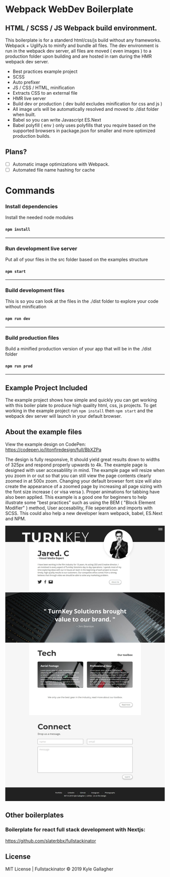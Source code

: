 # Webpack WebDev Boilerplate
## HTML / SCSS / JS Webpack build environment.
This boilerplate is for a standerd html/css/js build without any frameworks. Webpack + UglifyJs to minify and bundle all files. The dev environment is run in the webpack dev server, all files are moved ( even images ) to a production folder upon building and are hosted in ram during the HMR webpack dev server.

- Best practices example project
- SCSS
- Auto prefixer
- JS / CSS / HTML, minification
- Extracts CSS to an external file
- HMR live server
- Build dev or production ( dev build excludes minification for css and js )
- All image urls will be automatically resolved and moved to ./dist folder when built.
- Babel so you can write Javascript ES.Next
- Babel polyfill ( env ) only uses polyfills that you require based on the supported browsers in package.json for smaller and more optimized production builds.

## Plans?

- [ ] Automatic image optimizations with Webpack.
- [ ] Automated file name hashing for cache

# Commands

### Install dependencies
Install the needed node modules<br>
#### `npm install`
--------------------------------------

### Run development live server
Put all of your files in the src folder based on the examples structure<br>
#### `npm start`
--------------------------------------

### Build development files
This is so you can look at the files in the ./dist folder to explore your code without minification<br>
#### `npm run dev`
--------------------------------------

### Build production files
Build a minified production version of your app that will be in the ./dist folder<br>
#### `npm run prod`
--------------------------------------

## Example Project Included
The example project shows how simple and quickly you can get working with this boiler plate to produce high quality html, css, js projects. To get working in the example project run `npm install` then `npm start` and the webpack dev server will launch in your default browser.

## About the example files
View the example design on CodePen: https://codepen.io/litonfiredesign/full/BbXZPa<br>

The design is fully responsive, It should yield great results down to widths of 325px and respond properly upwards to 4k. The example page is designed with user accesablility in mind. The example page will resize when you zoom in or out so that you can still view the page contents clearly zoomed in at 500x zoom. Changing your default browser font size will also create the appearance of a zoomed page by increasing all page sizing with the font size increase ( or visa versa ). Proper animations for tabbing have also been applied. This example is a good one for beginners to help illustrate some "best practices" such as using the BEM ( "Block Element Modifier" ) method, User accesability, File seperation and imports with SCSS. This could also help a new developer learn webpack, babel, ES.Next and NPM.

![Webpack html, css, js Boilerplate](example.jpg)

## Other boilerplates  
### Boilerplate for react full stack development with Nextjs:
https://github.com/slaterbbx/fullstackinator


## License
MIT License | Fullstackinator © 2019 Kyle Gallagher
